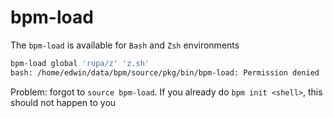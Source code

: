 # bpm-load

The `bpm-load` is available for `Bash` and `Zsh` environments

```sh
bpm-load global 'rupa/z' 'z.sh'
bash: /home/edwin/data/bpm/source/pkg/bin/bpm-load: Permission denied
```

Problem: forgot to `source bpm-load`. If you already do `bpm init <shell>`, this should not happen to you

